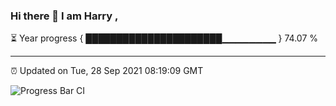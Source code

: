 ### Hi there 👋 I am Harry , 

⏳ Year progress { ██████████████████████▁▁▁▁▁▁▁▁ } 74.07 %

---

⏰ Updated on Tue, 28 Sep 2021 08:19:09 GMT

![Progress Bar CI](https://github.com/duykhang68/duykhang68/workflows/Progress%20Bar%20CI/badge.svg)
